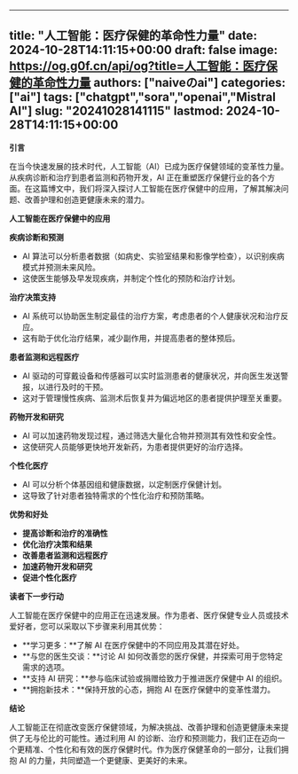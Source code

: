 
---
title: "人工智能：医疗保健的革命性力量"
date: 2024-10-28T14:11:15+00:00
draft: false
image: https://og.g0f.cn/api/og?title=人工智能：医疗保健的革命性力量
authors: ["naiveのai"]
categories: ["ai"]
tags: ["chatgpt","sora","openai","Mistral AI"]
slug: "20241028141115"
lastmod: 2024-10-28T14:11:15+00:00
---
**引言**

在当今快速发展的技术时代，人工智能（AI）已成为医疗保健领域的变革性力量。从疾病诊断和治疗到患者监测和药物开发，AI 正在重塑医疗保健行业的各个方面。在这篇博文中，我们将深入探讨人工智能在医疗保健中的应用，了解其解决问题、改善护理和创造更健康未来的潜力。

**人工智能在医疗保健中的应用**

**疾病诊断和预测**
* AI 算法可以分析患者数据（如病史、实验室结果和影像学检查），以识别疾病模式并预测未来风险。
* 这使医生能够及早发现疾病，并制定个性化的预防和治疗计划。

**治疗决策支持**
* AI 系统可以协助医生制定最佳的治疗方案，考虑患者的个人健康状况和治疗反应。
* 这有助于优化治疗结果，减少副作用，并提高患者的整体预后。

**患者监测和远程医疗**
* AI 驱动的可穿戴设备和传感器可以实时监测患者的健康状况，并向医生发送警报，以进行及时的干预。
* 这对于管理慢性疾病、监测术后恢复并为偏远地区的患者提供护理至关重要。

**药物开发和研究**
* AI 可以加速药物发现过程，通过筛选大量化合物并预测其有效性和安全性。
* 这使研究人员能够更快地开发新药，为患者提供更好的治疗选择。

**个性化医疗**
* AI 可以分析个体基因组和健康数据，以定制医疗保健计划。
* 这导致了针对患者独特需求的个性化治疗和预防策略。

**优势和好处**

* **提高诊断和治疗的准确性**
* **优化治疗决策和结果**
* **改善患者监测和远程医疗**
* **加速药物开发和研究**
* **促进个性化医疗**

**读者下一步行动**

人工智能在医疗保健中的应用正在迅速发展。作为患者、医疗保健专业人员或技术爱好者，您可以采取以下步骤来利用其优势：

* **学习更多：**了解 AI 在医疗保健中的不同应用及其潜在好处。
* **与您的医生交谈：**讨论 AI 如何改善您的医疗保健，并探索可用于您特定需求的选项。
* **支持 AI 研究：**参与临床试验或捐赠给致力于推进医疗保健中 AI 的组织。
* **拥抱新技术：**保持开放的心态，拥抱 AI 在医疗保健中的变革性潜力。

**结论**

人工智能正在彻底改变医疗保健领域，为解决挑战、改善护理和创造更健康未来提供了无与伦比的可能性。通过利用 AI 的诊断、治疗和预测能力，我们正在迈向一个更精准、个性化和有效的医疗保健时代。作为医疗保健革命的一部分，让我们拥抱 AI 的力量，共同塑造一个更健康、更美好的未来。